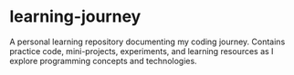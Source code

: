 # learning-journey
A personal learning repository documenting my coding journey. Contains practice code, mini-projects, experiments, and learning resources as I explore programming concepts and technologies.
